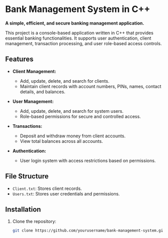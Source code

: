 # Bank Management System in C++

**A simple, efficient, and secure banking management application.**

This project is a console-based application written in C++ that provides essential banking functionalities. It supports user authentication, client management, transaction processing, and user role-based access controls.

## Features

- **Client Management:**
  - Add, update, delete, and search for clients.
  - Maintain client records with account numbers, PINs, names, contact details, and balances.
  
- **User Management:**
  - Add, update, delete, and search for system users.
  - Role-based permissions for secure and controlled access.
  
- **Transactions:**
  - Deposit and withdraw money from client accounts.
  - View total balances across all accounts.

- **Authentication:**
  - User login system with access restrictions based on permissions.

## File Structure

- `Client.txt`: Stores client records.
- `Users.txt`: Stores user credentials and permissions.

## Installation

1. Clone the repository:
   ```bash
   git clone https://github.com/yourusername/bank-management-system.git
